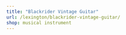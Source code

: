 ```yaml
---
title: "Blackrider Vintage Guitar"
url: /lexington/blackrider-vintage-guitar/
shop: musical instrument
---
```

